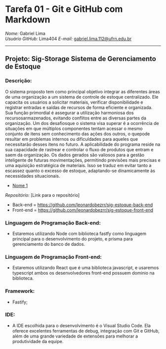 # Tarefa 01 - Git e GitHub com Markdown

*Nome:* Gabriel Lima  
*Usuário GitHub:* Lima404
*E-mail:* gabriel.lima.112@ufrn.edu.br

---

## Projeto: Sig-Storage Sistema de Gerenciamento de Estoque

### Descrição:
O sistema proposto tem como principal objetivo integrar as diferentes áreas de uma
organização a um sistema de controle de estoque centralizado. Ele capacita os usuários a solicitar materiais, verificar disponibilidade e registrar entradas e saídas de recursos de forma eficiente e organizada. Sua função primordial é assegurar a utilização harmoniosa dos recursosarmazenados, evitando conflitos entre as diversas partes da organização. Um dos desafiosque o sistema visa superar é a ocorrência de situações em que múltiplos componentes
tentam acessar o mesmo conjunto de itens sem conhecimento das ações dos outros, o quepode resultar em problemas internos ou dificuldades para aqueles que necessitarão desses itens no futuro. A aplicabilidade do programa reside na sua capacidade de rastrear e controlar o fluxo de produtos que entram e saem da organização. Os dados gerados são valiosos para
a gestão inteligente de futuras movimentações, permitindo previsões mais precisas e uma aquisição estratégica de materiais. Isso se traduz em evitar tanto a escassez quanto o excesso de estoque, adaptando-se dinamicamente às necessidades situacionais.
 
- [Nome 1](https://github.com/Lima404)  


*Repositório:* [Link para o repositório]

- Back-end = https://github.com/leonardobezrr/sig-estoque-back-end
- Front-end = https://github.com/leonardobezrr/sig-estoque-front-end

### Linguagem de Programação Back-end:
- Estaremos utilizando Node com biblioteca fastfy como linguagem principal para o desenvolvimento do projeto, e prisma para gerenciamento do banco de dados.

### Linguagem de Programação Front-end:
- Estaremos utilizando React que é uma biblioteca javascript, e usaremos typescript ambos os desenvolvedores front-end possuem dominio na biblioteca.

### Framework:
- Fastify;

### IDE:
- A IDE escolhida para o desenvolvimento é o Visual Studio Code. Ela oferece excelentes ferramentas de debug, integração com Git e GitHub, além de uma grande variedade de extensões para melhorar a produtividade da equipe.

